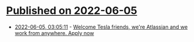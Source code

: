 # [Published on 2022-06-05](index.md)

* [2022-06-05, 03:05:11](https://news.ycombinator.com/item?id=31627620) - [Welcome Tesla friends, we're Atlassian and we work from anywhere. Apply now](https://www.atlassian.com/company/careers)
